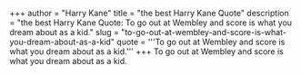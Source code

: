 +++
author = "Harry Kane"
title = "the best Harry Kane Quote"
description = "the best Harry Kane Quote: To go out at Wembley and score is what you dream about as a kid."
slug = "to-go-out-at-wembley-and-score-is-what-you-dream-about-as-a-kid"
quote = '''To go out at Wembley and score is what you dream about as a kid.'''
+++
To go out at Wembley and score is what you dream about as a kid.
